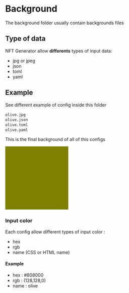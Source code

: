 # Background

The background folder usually contain backgrounds files

## Type of data

NFT Generator allow **differents** types of input data:
* jpg or jpeg 
* json
* toml
* yaml


## Example
See different example of config inside this folder

```
olive.jpg
olive.json
olive.toml
olive.yaml
```

This is the final background of all of this configs

![This is the final background](olive.jpg)

### Input color

Each config allow different types of input color :
* hex
* rgb
* name (CSS or HTML name)

#### Example

* hex : #808000
* rgb : (128,128,0)
* name : olive
